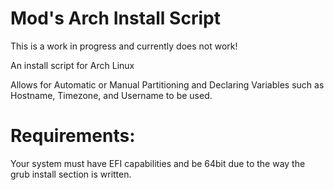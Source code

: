 # Mod's Arch Install Script
This is a work in progress and currently does not work!

An install script for Arch Linux
  
  Allows for Automatic or Manual Partitioning and Declaring Variables such as Hostname, Timezone, and Username to be used.

# Requirements:
Your system must have EFI capabilities and be 64bit due to the way the grub install section is written.
